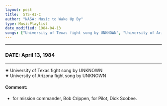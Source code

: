 ```yaml
---
layout: post
title:  STS-41-C
author: "NASA: Music to Wake Up By"
type: MusicPlaylist
date_modified: 1984-04-13
songs: ["University of Texas fight song by UNKNOWN", "University of Arizona fight song by UNKNOWN"]
---
```


----
### DATE: April 13, 1984
----
✷ University of Texas fight song by UNKNOWN  &nbsp;<br />
✷ University of Arizona fight song by UNKNOWN

#### Comment:
* for mission commander, Bob Crippen,
for Pilot, Dick Scobee.



<br/>
<center>
	<a target="_blank"
	   href="https://twitter.com/intent/tweet?hashtags=Space,NASA,Playlist,NASAWakeupCalls,SpaceProgram&text={{ page.author}}, '{{ page.songs.first }}' {{ page.title }}, {{ page.date | date: '%B %d, %Y' }}. {{ site.url }}{{ page.url }} @nasawakeupcalls">
	   <i class="fab fa-twitter" alt="Tweet this page" style="font-size: 1.3em;"></i>
	</a>
	&nbsp; 	<i class="fas fa-user-astronaut" style="font-size: 1.5em;"></i> &nbsp;
    <a type="amzn" search="'University of Texas fight song by UNKNOWN' or 'University of Arizona fight song by UNKNOWN'" category="popular music">
        <i class="fab fa-amazon" style="font-size: 1.3em;"></i>
    </a>
</center>
